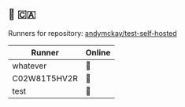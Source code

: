 :wave: :canada:
---
Runners for repository: [andymckay/test-self-hosted](https://github.com/andymckay/test-self-hosted/)

|Runner|Online|
|-|-|
|whatever|:stop_sign:|
|C02W81T5HV2R|:stop_sign:|
|test|:stop_sign:|
